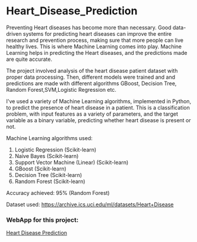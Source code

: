 # Heart_Disease_Prediction
Preventing Heart diseases has become more than necessary. Good data-driven systems for predicting heart diseases can improve the entire research and prevention process, making sure that more people can live healthy lives. This is where Machine Learning comes into play. Machine Learning helps in predicting the Heart diseases, and the predictions made are quite accurate.

The project involved analysis of the heart disease patient dataset with proper data processing. Then, different models were trained and and predictions are made with different algorithms GBoost, Decision Tree, Random Forest,SVM,Logistic Regression etc.

I've used a variety of Machine Learning algorithms, implemented in Python, to predict the presence of heart disease in a patient. This is a classification problem, with input features as a variety of parameters, and the target variable as a binary variable, predicting whether heart disease is present or not.

Machine Learning algorithms used:

1. Logistic Regression (Scikit-learn)
2. Naive Bayes (Scikit-learn)
3. Support Vector Machine (Linear) (Scikit-learn)
4. GBoost (Scikit-learn)
5. Decision Tree (Scikit-learn)
6. Random Forest (Scikit-learn)

Accuracy achieved: 95% (Random Forest)

Dataset used: https://archive.ics.uci.edu/ml/datasets/Heart+Disease

### WebApp for this project:
[Heart Disease Prediction](https://heart-disease-prediction-appz.herokuapp.com/)
